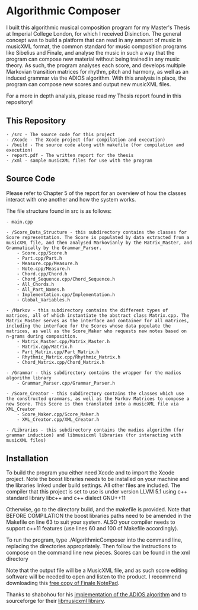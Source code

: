 Algorithmic Composer
======

I built this algorithmic musical composition program for my Master's Thesis at Imperial College London, for which I received Disinction. 
The general concept was to build a platform that can read in any amount of music in musicXML format, the common standard for music composition programs like Sibelius and Finale, and analyse the music in such a way that the program can compose new material without being trained in any music theory. As such, the program analyses each score, and develops multiple Markovian transition matrices for rhythm, pitch and harmony, as well as an induced grammar via the ADIOS algorithm. With this analysis in place, the program can compose new scores and output new musicXML files.

For a more in depth analysis, please read my Thesis report found in this repository!


This Repository
-----
    - /src - The source code for this project
    - /Xcode - The Xcode project (for compilation and execution)
    - /build - The source code along with makefile (for compilation and execution)
    - report.pdf - The written report for the thesis
    - /xml - sample musicXML files for use with the program



Source Code
-----

Please refer to Chapter 5 of the report for an overview of how the classes interact with one another and how the system works. 

The file structure found in src is as follows:

    - main.cpp

    - /Score_Data_Structure - this subdirectory contains the classes for Score representation. The Score is populated by data extracted from a musicXML file, and then analysed Markovianly by the Matrix_Master, and Grammatically by the Grammar_Parser.
        - Score.cpp/Score.h
        - Part.cpp/Part.h
        - Measure.cpp/Measure.h
        - Note.cpp/Measure.h
        - Chord.cpp/Chord.h
        - Chord_Sequence.cpp/Chord_Sequence.h
        - All_Chords.h
        - All_Part_Names.h
        - Implementation.cpp/Implementation.h
        - Global_Variables.h

    - /Markov - this subdirectory contains the different types of matrices, all of which instantiate the abstract class Matrix.cpp. The Matrix_Master serves as the interface and container for all matrices, including the interface for the Scores whose data populate the matrices, as well as the Score_Maker who requests new notes based on n-grams during composition.
        - Matrix_Master.cpp/Matrix_Master.h
        - Matrix.cpp/Matrix.h
        - Part_Matrix.cpp/Part_Matrix.h
        - Rhythmic_Matrix.cpp/Rhythmic_Matrix.h
        - Chord_Matrix.cpp/Chord_Matrix.h

    - /Grammar - this subdirectory contains the wrapper for the madios algorithm library
        - Grammar_Parser.cpp/Grammar_Parser.h

    - /Score_Creator - this subdirectory contains the classes which use the constructed grammars, as well as the Markov Matrices to compose a new Score. This Score is then translated into a musicXML file via XML_Creator
        - Score_Maker.cpp/Score_Maker.h
        - XML_Creator.cpp/XML_Creator.h

    - /Libraries - this subdirectory contains the madios algorithm (for grammar induction) and libmusicxml libraries (for interacting with musicXML files) 



Installation
-----

To build the program you either need Xcode and to import the Xcode project. Note the boost libraries needs to be installed on your machine and the libraries linked under build settings. All other files are included. The compiler that this project is set to use is under version LLVM 5.1 using c++ standard library libc++ and c++ dialect GNU++11
 
Otherwise, go to the directory build, and the makefile is provided. Note that BEFORE COMPILATION the boost libraries paths need to be amended in the Makefile on line 63 to suit your system. ALSO your compiler needs to support c++11 features (use lines 60 and 100 of Makefile accordingly). 
 
To run the program, type ./AlgorithmicComposer <inputdirectory> <outputdirectory> into the command line, replacing the directories appropriately. Then follow the instructions to compose on the command line new pieces. Scores can be found in the xml directory

Note that the output file will be a MusicXML file, and as such score editing software will be needed to open and listen to the product. I recommend downloading this [free copy of Finale NotePad](http://www.finalemusic.com/products/finale-notepad/resources/).

Thanks to shabohou for his [implementation of the ADIOS algorithm](https://github.com/shaobohou/madios) and to sourceforge for their [libmusicxml library](http://libmusicxml.sourceforge.net). 


